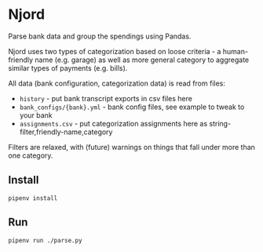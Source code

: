 # Njord

Parse bank data and group the spendings using Pandas.

Njord uses two types of categorization based on loose criteria - a human-friendly name (e.g. garage) as well as more general category to aggregate similar types of payments (e.g. bills).

All data (bank configuration, categorization data) is read from files:

* `history` - put bank transcript exports in csv files here
* `bank_configs/{bank}.yml` - bank config files, see example to tweak to your
  bank
* `assignments.csv` - put categorization assignments here as string-filter,friendly-name,category

Filters are relaxed, with (future) warnings on things that fall under more than one category.

## Install

```
pipenv install
```

## Run

```
pipenv run ./parse.py
```
